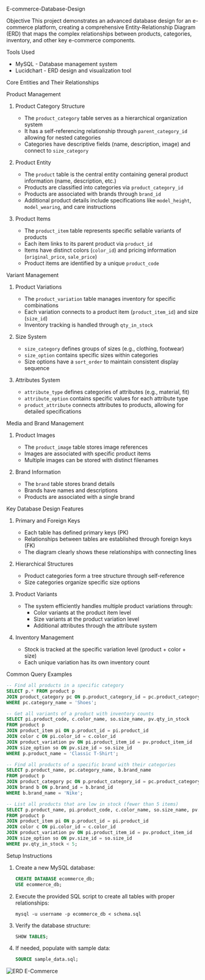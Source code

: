 E-commerce-Database-Design

Objective This project demonstrates an advanced database design for an e-commerce platform, creating a comprehensive Entity-Relationship Diagram (ERD) that maps the complex relationships between products, categories, inventory, and other key e-commerce components.

Tools Used
- MySQL - Database management system
- Lucidchart - ERD design and visualization tool

Core Entities and Their Relationships

Product Management

1. Product Category Structure
   - The `product_category` table serves as a hierarchical organization system
   - It has a self-referencing relationship through `parent_category_id` allowing for nested categories
   - Categories have descriptive fields (name, description, image) and connect to `size_category`

2. Product Entity
   - The `product` table is the central entity containing general product information (name, description, etc.)
   - Products are classified into categories via `product_category_id`
   - Products are associated with brands through `brand_id`
   - Additional product details include specifications like `model_height`, `model_wearing`, and care instructions

3. Product Items
   - The `product_item` table represents specific sellable variants of products
   - Each item links to its parent product via `product_id`
   - Items have distinct colors (`color_id`) and pricing information (`original_price`, `sale_price`)
   - Product items are identified by a unique `product_code`

Variant Management

1. Product Variations
   - The `product_variation` table manages inventory for specific combinations
   - Each variation connects to a product item (`product_item_id`) and size (`size_id`)
   - Inventory tracking is handled through `qty_in_stock`

2. Size System
   - `size_category` defines groups of sizes (e.g., clothing, footwear)
   - `size_option` contains specific sizes within categories
   - Size options have a `sort_order` to maintain consistent display sequence

3. Attributes System
   - `attribute_type` defines categories of attributes (e.g., material, fit)
   - `attribute_option` contains specific values for each attribute type
   - `product_attribute` connects attributes to products, allowing for detailed specifications

Media and Brand Management

1. Product Images
   - The `product_image` table stores image references
   - Images are associated with specific product items
   - Multiple images can be stored with distinct filenames

2. Brand Information
   - The `brand` table stores brand details
   - Brands have names and descriptions
   - Products are associated with a single brand

Key Database Design Features

1. Primary and Foreign Keys
   - Each table has defined primary keys (PK)
   - Relationships between tables are established through foreign keys (FK)
   - The diagram clearly shows these relationships with connecting lines

2. Hierarchical Structures
   - Product categories form a tree structure through self-reference
   - Size categories organize specific size options

3. Product Variants
   - The system efficiently handles multiple product variations through:
     - Color variants at the product item level
     - Size variants at the product variation level
     - Additional attributes through the attribute system

4. Inventory Management
   - Stock is tracked at the specific variation level (product + color + size)
   - Each unique variation has its own inventory count

Common Query Examples

```sql
-- Find all products in a specific category
SELECT p.* FROM product p
JOIN product_category pc ON p.product_category_id = pc.product_category_id
WHERE pc.category_name = 'Shoes';

-- Get all variants of a product with inventory counts
SELECT pi.product_code, c.color_name, so.size_name, pv.qty_in_stock
FROM product p
JOIN product_item pi ON p.product_id = pi.product_id
JOIN color c ON pi.color_id = c.color_id
JOIN product_variation pv ON pi.product_item_id = pv.product_item_id
JOIN size_option so ON pv.size_id = so.size_id
WHERE p.product_name = 'Classic T-Shirt';

-- Find all products of a specific brand with their categories
SELECT p.product_name, pc.category_name, b.brand_name
FROM product p
JOIN product_category pc ON p.product_category_id = pc.product_category_id
JOIN brand b ON p.brand_id = b.brand_id
WHERE b.brand_name = 'Nike';

-- List all products that are low in stock (fewer than 5 items)
SELECT p.product_name, pi.product_code, c.color_name, so.size_name, pv.qty_in_stock
FROM product p
JOIN product_item pi ON p.product_id = pi.product_id
JOIN color c ON pi.color_id = c.color_id
JOIN product_variation pv ON pi.product_item_id = pv.product_item_id
JOIN size_option so ON pv.size_id = so.size_id
WHERE pv.qty_in_stock < 5;
```

Setup Instructions

1. Create a new MySQL database:
   ```sql
   CREATE DATABASE ecommerce_db;
   USE ecommerce_db;
   ```

2. Execute the provided SQL script to create all tables with proper relationships:
   ```
   mysql -u username -p ecommerce_db < schema.sql
   ```

3. Verify the database structure:
   ```sql
   SHOW TABLES;
   ```

4. If needed, populate with sample data:
   ```sql
   SOURCE sample_data.sql;
   ```

![ERD E-Commerce ](https://github.com/user-attachments/assets/22556d7f-fba9-4ce2-9912-2838700a0122)

